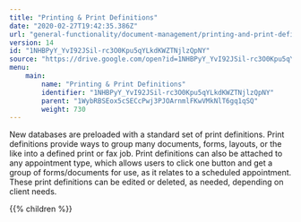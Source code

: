 ```yaml
---
title: "Printing & Print Definitions"
date: "2020-02-27T19:42:35.386Z"
url: "general-functionality/document-management/printing-and-print-definitions.html"
version: 14
id: "1NHBPyY_YvI92JSil-rc3O0Kpu5qYLkdKWZTNjlzQpNY"
source: "https://drive.google.com/open?id=1NHBPyY_YvI92JSil-rc3O0Kpu5qYLkdKWZTNjlzQpNY"
menu:
    main:
        name: "Printing & Print Definitions"
        identifier: "1NHBPyY_YvI92JSil-rc3O0Kpu5qYLkdKWZTNjlzQpNY"
        parent: "1WybRBSEox5cSECcPwj3PJOArnmlFKwVMkNlT6gq1qSQ"
        weight: 730
---
```









New databases are preloaded with a standard set of print definitions. Print definitions provide ways to group many documents, forms, layouts, or the like into a defined print or fax job. Print definitions can also be attached to any appointment type, which allows users to click one button and get a group of forms/documents for use, as it relates to a scheduled appointment. These print definitions can be edited or deleted, as needed, depending on client needs.









{{% children %}}

